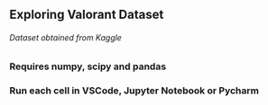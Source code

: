 ## Exploring Valorant Dataset
###### Dataset obtained from Kaggle

### Requires numpy, scipy and pandas

### Run each cell in VSCode, Jupyter Notebook or Pycharm